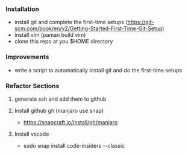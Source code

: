 
### Installation

- install git and complete the first-time setups (https://git-scm.com/book/en/v2/Getting-Started-First-Time-Git-Setup)
- install vim (paman build vim)
- clone this repo at you $HOME directory

### Improvements

- write a script to automatically install git and do the first-time setups

### Refactor Sections

1. generate ssh and add them to github

2. Install github gh (manjaro use snap)
	- https://snapcraft.io/install/gh/manjaro	
	
3. Install vscode
	- sudo snap install code-insiders --classic
